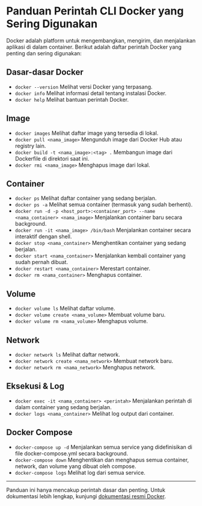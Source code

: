 # Panduan Perintah CLI Docker yang Sering Digunakan

Docker adalah platform untuk mengembangkan, mengirim, dan menjalankan aplikasi di dalam container. Berikut adalah daftar perintah Docker yang penting dan sering digunakan:

## Dasar-dasar Docker

-   `docker --version`
    Melihat versi Docker yang terpasang.
-   `docker info`
    Melihat informasi detail tentang instalasi Docker.
-   `docker help`
    Melihat bantuan perintah Docker.

## Image

-   `docker images`
    Melihat daftar image yang tersedia di lokal.
-   `docker pull <nama_image>`
    Mengunduh image dari Docker Hub atau registry lain.
-   `docker build -t <nama_image>:<tag> .`
    Membangun image dari Dockerfile di direktori saat ini.
-   `docker rmi <nama_image>`
    Menghapus image dari lokal.

## Container

-   `docker ps`
    Melihat daftar container yang sedang berjalan.
-   `docker ps -a`
    Melihat semua container (termasuk yang sudah berhenti).
-   `docker run -d -p <host_port>:<container_port> --name <nama_container> <nama_image>`
    Menjalankan container baru secara background.
-   `docker run -it <nama_image> /bin/bash`
    Menjalankan container secara interaktif dengan shell.
-   `docker stop <nama_container>`
    Menghentikan container yang sedang berjalan.
-   `docker start <nama_container>`
    Menjalankan kembali container yang sudah pernah dibuat.
-   `docker restart <nama_container>`
    Merestart container.
-   `docker rm <nama_container>`
    Menghapus container.

## Volume

-   `docker volume ls`
    Melihat daftar volume.
-   `docker volume create <nama_volume>`
    Membuat volume baru.
-   `docker volume rm <nama_volume>`
    Menghapus volume.

## Network

-   `docker network ls`
    Melihat daftar network.
-   `docker network create <nama_network>`
    Membuat network baru.
-   `docker network rm <nama_network>`
    Menghapus network.

## Eksekusi & Log

-   `docker exec -it <nama_container> <perintah>`
    Menjalankan perintah di dalam container yang sedang berjalan.
-   `docker logs <nama_container>`
    Melihat log output dari container.

## Docker Compose

-   `docker-compose up -d`
    Menjalankan semua service yang didefinisikan di file docker-compose.yml secara background.
-   `docker-compose down`
    Menghentikan dan menghapus semua container, network, dan volume yang dibuat oleh compose.
-   `docker-compose logs`
    Melihat log dari semua service.

---

Panduan ini hanya mencakup perintah dasar dan penting. Untuk dokumentasi lebih lengkap, kunjungi [dokumentasi resmi Docker](https://docs.docker.com/).
